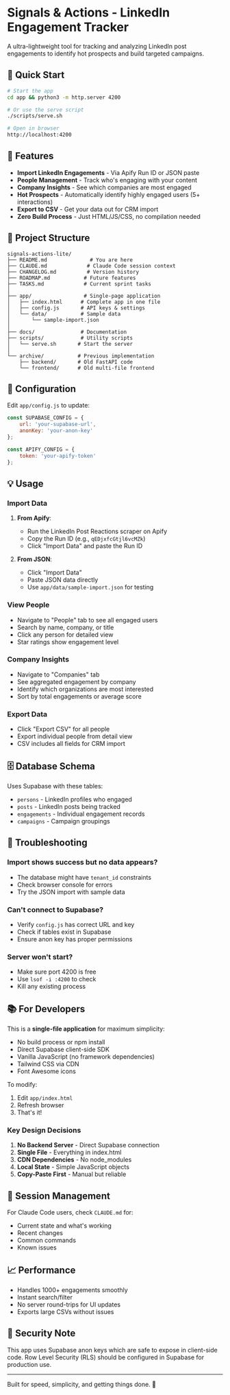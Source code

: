 # Signals & Actions - LinkedIn Engagement Tracker

A ultra-lightweight tool for tracking and analyzing LinkedIn post engagements to identify hot prospects and build targeted campaigns.

## 🚀 Quick Start

```bash
# Start the app
cd app && python3 -m http.server 4200

# Or use the serve script
./scripts/serve.sh

# Open in browser
http://localhost:4200
```

## 🎯 Features

- **Import LinkedIn Engagements** - Via Apify Run ID or JSON paste
- **People Management** - Track who's engaging with your content
- **Company Insights** - See which companies are most engaged
- **Hot Prospects** - Automatically identify highly engaged users (5+ interactions)
- **Export to CSV** - Get your data out for CRM import
- **Zero Build Process** - Just HTML/JS/CSS, no compilation needed

## 📁 Project Structure

```
signals-actions-lite/
├── README.md              # You are here
├── CLAUDE.md             # Claude Code session context
├── CHANGELOG.md          # Version history
├── ROADMAP.md           # Future features
├── TASKS.md             # Current sprint tasks
│
├── app/                 # Single-page application
│   ├── index.html      # Complete app in one file
│   ├── config.js       # API keys & settings
│   └── data/           # Sample data
│       └── sample-import.json
│
├── docs/               # Documentation
├── scripts/            # Utility scripts
│   └── serve.sh       # Start the server
│
└── archive/           # Previous implementation
    ├── backend/       # Old FastAPI code
    └── frontend/      # Old multi-file frontend
```

## 🔧 Configuration

Edit `app/config.js` to update:
```javascript
const SUPABASE_CONFIG = {
    url: 'your-supabase-url',
    anonKey: 'your-anon-key'
};

const APIFY_CONFIG = {
    token: 'your-apify-token'
};
```

## 💡 Usage

### Import Data

1. **From Apify**: 
   - Run the LinkedIn Post Reactions scraper on Apify
   - Copy the Run ID (e.g., `qEDjxfcGtjl6vcMZk`)
   - Click "Import Data" and paste the Run ID

2. **From JSON**:
   - Click "Import Data"
   - Paste JSON data directly
   - Use `app/data/sample-import.json` for testing

### View People

- Navigate to "People" tab to see all engaged users
- Search by name, company, or title
- Click any person for detailed view
- Star ratings show engagement level

### Company Insights

- Navigate to "Companies" tab
- See aggregated engagement by company
- Identify which organizations are most interested
- Sort by total engagements or average score

### Export Data

- Click "Export CSV" for all people
- Export individual people from detail view
- CSV includes all fields for CRM import

## 🗄️ Database Schema

Uses Supabase with these tables:
- `persons` - LinkedIn profiles who engaged
- `posts` - LinkedIn posts being tracked
- `engagements` - Individual engagement records
- `campaigns` - Campaign groupings

## 🐛 Troubleshooting

### Import shows success but no data appears?
- The database might have `tenant_id` constraints
- Check browser console for errors
- Try the JSON import with sample data

### Can't connect to Supabase?
- Verify `config.js` has correct URL and key
- Check if tables exist in Supabase
- Ensure anon key has proper permissions

### Server won't start?
- Make sure port 4200 is free
- Use `lsof -i :4200` to check
- Kill any existing process

## 📚 For Developers

This is a **single-file application** for maximum simplicity:
- No build process or npm install
- Direct Supabase client-side SDK
- Vanilla JavaScript (no framework dependencies)
- Tailwind CSS via CDN
- Font Awesome icons

To modify:
1. Edit `app/index.html`
2. Refresh browser
3. That's it!

### Key Design Decisions

1. **No Backend Server** - Direct Supabase connection
2. **Single File** - Everything in index.html
3. **CDN Dependencies** - No node_modules
4. **Local State** - Simple JavaScript objects
5. **Copy-Paste First** - Manual but reliable

## 🚦 Session Management

For Claude Code users, check `CLAUDE.md` for:
- Current state and what's working
- Recent changes
- Common commands
- Known issues

## 📈 Performance

- Handles 1000+ engagements smoothly
- Instant search/filter
- No server round-trips for UI updates
- Exports large CSVs without issues

## 🔐 Security Note

This app uses Supabase anon keys which are safe to expose in client-side code. Row Level Security (RLS) should be configured in Supabase for production use.

---

Built for speed, simplicity, and getting things done. 🚀